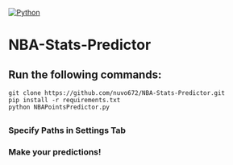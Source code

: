 
[![Python](https://img.shields.io/badge/Python-%E2%89%A5%203.6-yellow.svg)](https://www.python.org/) 

# NBA-Stats-Predictor

## Run the following commands:
```
git clone https://github.com/nuvo672/NBA-Stats-Predictor.git
pip install -r requirements.txt
python NBAPointsPredictor.py
```

## 

### Specify Paths in Settings Tab

### Make your predictions!

